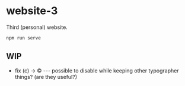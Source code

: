 # website-3

Third (personal) website.

```bash
npm run serve
```

## WIP

- fix (c) -> © --- possible to disable while keeping other typographer things? (are they useful?)
